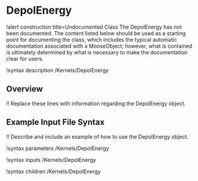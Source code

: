 # DepolEnergy

!alert construction title=Undocumented Class
The DepolEnergy has not been documented. The content listed below should be used as a starting point for
documenting the class, which includes the typical automatic documentation associated with a
MooseObject; however, what is contained is ultimately determined by what is necessary to make the
documentation clear for users.

!syntax description /Kernels/DepolEnergy

## Overview

!! Replace these lines with information regarding the DepolEnergy object.

## Example Input File Syntax

!! Describe and include an example of how to use the DepolEnergy object.

!syntax parameters /Kernels/DepolEnergy

!syntax inputs /Kernels/DepolEnergy

!syntax children /Kernels/DepolEnergy
